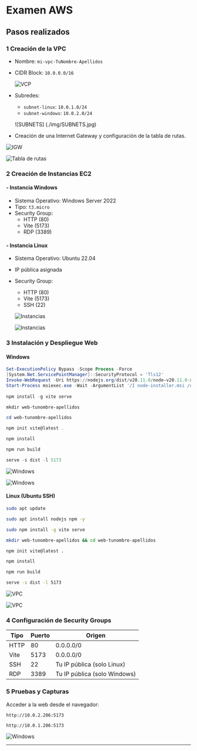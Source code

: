 # Examen AWS

## Pasos realizados

### 1 Creación de la VPC
- Nombre: `mi-vpc-TuNombre-Apellidos`
- CIDR Block: `10.0.0.0/16`

  ![VCP](./img/VCP.jpg)


- Subredes:
  - `subnet-linux`: `10.0.1.0/24`
  - `subnet-windows`: `10.0.2.0/24`
 
  ![SUBNETS] (./img/SUBNETS.jpg)

- Creación de una Internet Gateway y configuración de la tabla de rutas.

![IGW](./img/IGW)

![Tabla de rutas](./img/ROUTE_TABLE.jpg)

### 2 Creación de Instancias EC2
#### - Instancia Windows
- Sistema Operativo: Windows Server 2022
- Tipo: `t3.micro`
- Security Group:
  - HTTP (80)
  - Vite (5173)
  - RDP (3389)

#### - Instancia Linux
- Sistema Operativo: Ubuntu 22.04
- IP pública asignada
- Security Group:
  - HTTP (80)
  - Vite (5173)
  - SSH (22)

  ![Instancias](./img/INSTANCES_1.jpg)

  ![Instancias](./img/INSTANCES_2.jpg)

### 3 Instalación y Despliegue Web
#### Windows
```powershell
Set-ExecutionPolicy Bypass -Scope Process -Force 
[System.Net.ServicePointManager]::SecurityProtocol = 'Tls12'
Invoke-WebRequest -Uri https://nodejs.org/dist/v20.11.0/node-v20.11.0-x64.msi -OutFile node-installer.msi 
Start-Process msiexec.exe -Wait -ArgumentList '/I node-installer.msi /quiet'
 
npm install -g vite serve

mkdir web-tunombre-apellidos

cd web-tunombre-apellidos

npm init vite@latest .

npm install

npm run build

serve -s dist -l 5173
```
![Windows](./img/Windows_1.jpg)

![Windows](./img/Windows_2.jpg)

#### Linux (Ubuntu SSH)
```bash
sudo apt update

sudo apt install nodejs npm -y

sudo npm install -g vite serve

mkdir web-tunombre-apellidos && cd web-tunombre-apellidos

npm init vite@latest .

npm install

npm run build

serve -s dist -l 5173
```
![VPC](./img/Ubuntu_2.jpg)

![VPC](./img/Ubuntu_3.jpg)

### 4 Configuración de Security Groups
| Tipo  | Puerto | Origen |
|-------|--------|--------|
| HTTP  | 80     | 0.0.0.0/0 |
| Vite  | 5173   | 0.0.0.0/0 |
| SSH   | 22     | Tu IP pública (solo Linux) |
| RDP   | 3389   | Tu IP pública (solo Windows) |

### 5 Pruebas y Capturas
Acceder a la web desde el navegador:
```
http://10.0.2.206:5173

http://10.0.1.206:5173
```

![Windows](./img/Windows_3.jpg)

---

